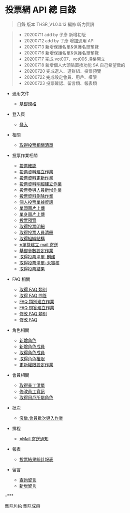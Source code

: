 # 投票網 API 總 目錄

> 目錄
> 版本 THSR_V1.0.0.13
> 編修 昕力資訊

> - 20200711 add by 子彥 新增初版
> - 20200712 add by 子彥 增加通用 API
> - 20200713 新增保護名單&保護名單預覽
> - 20200716 新增保護名單&保護名單預覽
> - 20200717 完成 vot007、vot006 規格開立
> - 20200718 新增個人大頭貼置換功能 SA 自己希望做的
> - 20200720 完成選人、選群組、投票預覽
> - 20200722 完成設定會員、用戶、權限
> - 20200723 投票確認、留言類、報表類

- 通用文件

  - [基礎規格](./投票網/通用)

- 登入頁

  - [登入](./投票網/登入)

- 相關

  - [取得投票相關清單](./投票網/登入/取得投票清單)

- 投票作業相關

  - [投票確認](./投票網/投票確認)
  - [投票資料建立作業](./投票網/投票資料建立作業)
  - [投票資料更新作業](./投票網/投票資料更新作業)
  - [投票資料明細建立作業](./投票網/投票資料明細建立作業)
  - [投票參與人員新增作業](./投票網/投票參與人員新增作業)
  - [投票資料刪除作業](./投票網/投票資料刪除作業)
  - [個人投票單據資訊](./投票網/個人投票單據資訊)
  - [單頭圖片上傳](./投票網/單頭圖片上傳)
  - [單身圖片上傳](./投票網/單身圖片上傳)
  - [投票預覽](./投票網/投票預覽)
  - [取得投票明細](./投票網/取得投票明細)
  - [取得投票人員清冊](./投票網/取得投票人員清冊)
  - [取得組織結構](./投票網/取得組織結構)
  - [※單據建立 mail 寄送](./投票網/_單據建立mail寄送)
  - [基礎參數設定作業](./投票網/基礎參數設定作業)
  - [取得投票清單-創建](./投票網/取得投票清單-創建)
  - [取得投票清單-未審核](./投票網/取得投票清單-未審核)
  - [取得投票結果](./投票網/取得投票結果)

- FAQ 相關

  - [取得 FAQ 類別](./投票網/取得FAQ類別)
  - [取得 FAQ 問答](./投票網/取得FAQ問答)
  - [FAQ 類別建立作業](./投票網/FAQ類別建立作業)
  - [FAQ 問答建立作業](./投票網/FAQ問答建立作業)
  - [修改 FAQ 類別](./投票網/修改FAQ類別)
  - [修改 FAQ](./投票網/修改FAQ)

- 角色相關

  - [新增角色](./投票網/新增角色)
  - [新增角色成員](./投票網/新增角色成員)
  - [取得角色成員](./投票網/取得角色成員)
  - [取得角色權限](./投票網/取得角色權限)
  - [更新權限設定作業](./投票網/更新權限設定作業)

- 會員相關

  - [取得員工清單](./投票網/取得員工清單)
  - [修改員工資訊](./投票網/修改員工資訊)
  - [取得用戶所屬角色](./投票網/取得用戶所屬角色)

- 批次

  - [沒做.會員批次導入作業](./投票網/會員批次導入作業)

- 排程

  - [※Mail 寄送通知](./投票網/Mail寄送通知)

- 報表

  - [投票結果統計報表](./投票網/取得投票結果)

- 留言
  - [查詢留言](./投票網/查詢留言)
  - [新增留言](./投票網/新增留言)

-***

刪除角色
刪除成員

